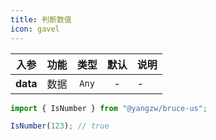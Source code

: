 ```yaml
---
title: 判断数值
icon: gavel
---
```


入参|功能|类型|默认|说明
:-:|:-:|:-:|:-:|-
**data**|数据|`Any`|-|-

```js
import { IsNumber } from "@yangzw/bruce-us";

IsNumber(123); // true
```